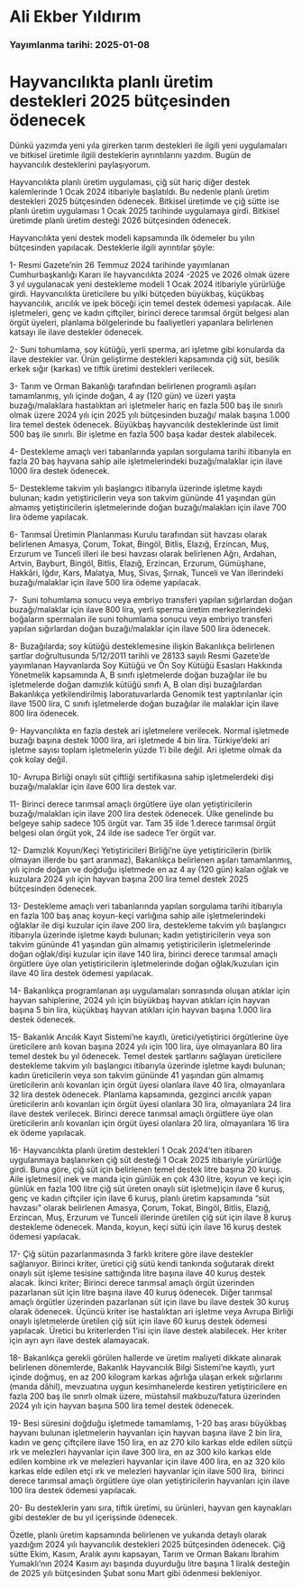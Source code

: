 # Ali Ekber Yıldırım

### Yayımlanma tarihi: 2025-01-08

# Hayvancılıkta planlı üretim destekleri 2025 bütçesinden ödenecek

Dünkü yazımda yeni yıla girerken tarım destekleri ile ilgili yeni uygulamaları ve bitkisel üretimle ilgili desteklerin ayrıntılarını yazdım. Bugün de hayvancılık desteklerini paylaşıyorum.

Hayvancılıkta planlı üretim uygulaması, çiğ süt hariç diğer destek kalemlerinde 1 Ocak 2024 itibariyle başlatıldı. Bu nedenle planlı üretim destekleri 2025 bütçesinden ödenecek. Bitkisel üretimde ve çiğ sütte ise planlı üretim uygulaması 1 Ocak 2025 tarihinde uygulamaya girdi. Bitkisel üretimde planlı üretim desteği 2026 bütçesinden ödenecek.

Hayvancılıkta yeni destek modeli kapsamında ilk ödemeler bu yılın bütçesinden yapılacak. Desteklerle ilgili ayrıntılar şöyle:

1- Resmi Gazete’nin 26 Temmuz 2024 tarihinde yayımlanan Cumhurbaşkanlığı Kararı ile hayvancılıkta 2024 -2025 ve 2026 olmak üzere 3 yıl uygulanacak yeni destekleme modeli 1 Ocak 2024 itibariyle yürürlüğe girdi. Hayvancılıkta üreticilere bu yılki bütçeden büyükbaş, küçükbaş hayvancılık, arıcılık ve ipek böceği için temel destek ödemesi yapılacak. Aile işletmeleri, genç ve kadın çiftçiler, birinci derece tarımsal örgüt belgesi alan örgüt üyeleri, planlama bölgelerinde bu faaliyetleri yapanlara belirlenen katsayı ile ilave destekler ödenecek.

2- Suni tohumlama, soy kütüğü, yerli sperma, ari işletme gibi konularda da ilave destekler var. Ürün geliştirme destekleri kapsamında çiğ süt, besilik erkek sığır (karkas) ve tiftik üretimi destekleri verilecek.

3- Tarım ve Orman Bakanlığı tarafından belirlenen programlı aşıları tamamlanmış, yılı içinde doğan, 4 ay (120 gün) ve üzeri yaşta buzağı/malaklara hastalıktan ari işletmeler hariç en fazla 500 baş ile sınırlı olmak üzere 2024 yılı için 2025 yılı bütçesinden buzağı/ malak başına 1.000 lira temel destek ödenecek. Büyükbaş hayvancılık desteklerinde üst limit 500 baş ile sınırlı. Bir işletme en fazla 500 başa kadar destek alabilecek.

4- Destekleme amaçlı veri tabanlarında yapılan sorgulama tarihi itibarıyla en fazla 20 baş hayvana sahip aile işletmelerindeki buzağı/malaklar için ilave 1000 lira destek ödenecek.

5- Destekleme takvim yılı başlangıcı itibarıyla üzerinde işletme kaydı bulunan; kadın yetiştiricilerin veya son takvim gününde 41 yaşından gün almamış yetiştiricilerin işletmelerinde doğan buzağı/malakları için ilave 700 lira ödeme yapılacak.

6- Tarımsal Üretimin Planlanması Kurulu tarafından süt havzası olarak belirlenen Amasya, Çorum, Tokat, Bingöl, Bitlis, Elazığ, Erzincan, Muş, Erzurum ve Tunceli illeri ile besi havzası olarak belirlenen Ağrı, Ardahan, Artvin, Bayburt, Bingöl, Bitlis, Elazığ, Erzincan, Erzurum, Gümüşhane, Hakkâri, Iğdır, Kars, Malatya, Muş, Sivas, Şırnak, Tunceli ve Van illerindeki buzağı/malaklar için ilave 500 lira ödeme yapılacak.

7-  Suni tohumlama sonucu veya embriyo transferi yapılan sığırlardan doğan buzağı/malaklar için ilave 800 lira, yerli sperma üretim merkezlerindeki boğaların spermaları ile suni tohumlama sonucu veya embriyo transferi yapılan sığırlardan doğan buzağı/malaklar için ilave 500 lira ödenecek.

8- Buzağılarda; soy kütüğü desteklemesine ilişkin Bakanlıkça belirlenen şartlar doğrultusunda 5/12/2011 tarihli ve 28133 sayılı Resmi Gazete’de yayımlanan Hayvanlarda Soy Kütüğü ve Ön Soy Kütüğü Esasları Hakkında Yönetmelik kapsamında A, B sınıfı işletmelerde doğan buzağılar ile bu işletmelerde doğan damızlık kütüğü sınıfı A, B olan dişi buzağılardan Bakanlıkça yetkilendirilmiş laboratuvarlarda Genomik test yaptırılanlar için ilave 1500 lira, C sınıfı işletmelerde doğan buzağılar ile malaklar için ilave 800 lira ödenecek.

9- Hayvancılıkta en fazla destek ari işletmelere verilecek. Normal işletmede buzağı başına destek 1000 lira, ari işletmede 4 bin lira. Türkiye’deki ari işletme sayısı toplam işletmelerin yüzde 1’i bile değil. Ari işletme olmak da çok kolay değil.

10- Avrupa Birliği onaylı süt çiftliği sertifikasına sahip işletmelerdeki dişi buzağı/malaklar için ilave 600 lira destek var.

11- Birinci derece tarımsal amaçlı örgütlere üye olan yetiştiricilerin buzağı/malakları için ilave 200 lira destek ödenecek. Ülke genelinde bu belgeye sahip sadece 105 örgüt var. Tam 35 ilde 1.derece tarımsal örgüt belgesi olan örgüt yok, 24 ilde ise sadece 1’er örgüt var.

12- Damızlık Koyun/Keçi Yetiştiricileri Birliği’ne üye yetiştiricilerin (birlik olmayan illerde bu şart aranmaz), Bakanlıkça belirlenen aşıları tamamlanmış, yılı içinde doğan ve doğduğu işletmede en az 4 ay (120 gün) kalan oğlak ve kuzulara 2024 yılı için hayvan başına 200 lira temel destek 2025 bütçesinden ödenecek.

13- Destekleme amaçlı veri tabanlarında yapılan sorgulama tarihi itibarıyla en fazla 100 baş anaç koyun-keçi varlığına sahip aile işletmelerindeki oğlaklar ile dişi kuzular için ilave 200 lira, destekleme takvim yılı başlangıcı itibarıyla üzerinde işletme kaydı bulunan; kadın yetiştiricilerin veya son takvim gününde 41 yaşından gün almamış yetiştiricilerin işletmelerinde doğan oğlak/dişi kuzular için ilave 140 lira, birinci derece tarımsal amaçlı örgütlere üye olan yetiştiricilerin işletmelerinde doğan oğlak/kuzuları için ilave 40 lira destek ödemesi yapılacak.

14- Bakanlıkça programlanan aşı uygulamaları sonrasında oluşan atıklar için hayvan sahiplerine, 2024 yılı için büyükbaş hayvan atıkları için hayvan başına 5 bin lira, küçükbaş hayvan atıkları için hayvan başına 1.000 lira destek ödenecek.

15- Bakanlık Arıcılık Kayıt Sistemi’ne kayıtlı, üretici/yetiştirici örgütlerine üye üreticilere arılı kovan başına 2024 yılı için 100 lira, üye olmayanlara 80 lira temel destek bu yıl ödenecek. Temel destek şartlarını sağlayan üreticilere destekleme takvim yılı başlangıcı itibarıyla üzerinde işletme kaydı bulunan; kadın üreticilerin veya son takvim gününde 41 yaşından gün almamış üreticilerin arılı kovanları için örgüt üyesi olanlara ilave 40 lira, olmayanlara 32 lira destek ödenecek. Planlama kapsamında, gezginci arıcılık yapan üreticilerin arılı kovanları için örgüt üyesi olanlara 30 lira, olmayanlara 24 lira ilave destek verilecek. Birinci derece tarımsal amaçlı örgütlere üye olan üreticilerin arılı kovanları için örgüt üyesi olanlara 20 lira, olmayanlara 16 lira ek ödeme yapılacak.

16- Hayvancılıkta planlı üretim destekleri 1 Ocak 2024’ten itibaren uygulanmaya başlanırken çiğ süt desteği 1 Ocak 2025 itibariyle yürürlüğe girdi. Buna göre, çiğ süt için belirlenen temel destek litre başına 20 kuruş. Aile işletmesi( inek ve manda için günlük en çok 430 litre, koyun ve keçi için günlük en fazla 100 litre çiğ süt üreten onaylı süt işletme)için ilave 6 kuruş, genç ve kadın çiftçiler için ilave 6 kuruş, planlı üretim kapsamında “süt havzası” olarak belirlenen Amasya, Çorum, Tokat, Bingöl, Bitlis, Elazığ, Erzincan, Muş, Erzurum ve Tunceli illerinde üretilen çiğ süt için ilave 8 kuruş destekleme ödenecek. Manda, koyun, keçi sütü için ilave 16 kuruş destek ödemesi yapılacak.

17- Çiğ sütün pazarlanmasında 3 farklı kritere göre ilave destekler sağlanıyor. Birinci kriter, üretici çiğ sütü kendi tankında soğutarak direkt onaylı süt işleme tesisine sattığında litre başına ilave 40 kuruş destek alacak. İkinci kriter; Birinci derece tarımsal amaçlı örgüt üzerinden pazarlanan süt için litre başına ilave 40 kuruş ödenecek. Diğer tarımsal amaçlı örgütler üzerinden pazarlanan süt için ilave bu ilave destek 30 kuruş olarak ödenecek. Üçüncü kriter ise hastalıktan ari işletme veya Avrupa Birliği onaylı işletmelerde üretilen çiğ süt için ilave 60 kuruş destek ödemesi yapılacak. Üretici bu kriterlerden 1’isi için ilave destek alabilecek. Her kriter için ayrı ayrı ilave destek alamayacak.

18- Bakanlıkça gerekli görülen hallerde ve üretim maliyeti dikkate alınarak belirlenen dönemlerde, Bakanlık Hayvancılık Bilgi Sistemi’ne kayıtlı, yurt içinde doğmuş, en az 200 kilogram karkas ağırlığa ulaşan erkek sığırlarını (manda dâhil), mevzuatına uygun kesimhanelerde kestiren yetiştiricilere en fazla 200 baş ile sınırlı olmak üzere, müstahsil makbuzu/fatura üzerinden 2024 yılı için hayvan başına 500 lira temel destek ödenecek.

19- Besi süresini doğduğu işletmede tamamlamış, 1-20 baş arası büyükbaş hayvanı bulunan işletmelerin hayvanları için hayvan başına ilave 2 bin lira, kadın ve genç çiftçilere ilave 150 lira, en az 270 kilo karkas elde edilen sütçü ırk ve melezleri hayvanlar için ilave 300 lira, en az 300 kilo karkas elde edilen kombine ırk ve melezleri hayvanlar için ilave 400 lira, en az 320 kilo karkas elde edilen etçi ırk ve melezleri hayvanlar için ilave 500 lira,  birinci derece tarımsal amaçlı örgütlere üye olan yetiştiricilerin hayvanları için ilave 100 lira destek ödemesi yapılacak.

20- Bu desteklerin yanı sıra, tiftik üretimi, su ürünleri, hayvan gen kaynakları gibi destekler de bu yıl içerişsinde ödenecek.

Özetle, planlı üretim kapsamında belirlenen ve yukarıda detaylı olarak yazdığım 2024 yılı hayvancılık destekleri 2025 bütçesinden ödenecek. Çiğ sütte Ekim, Kasım, Aralık ayını kapsayan, Tarım ve Orman Bakanı İbrahim Yumaklı’nın 2024 Kasım ayı başında duyurduğu litre başına 1 liralık desteğin de 2025 yılı bütçesinden Şubat sonu Mart gibi ödenmesi bekleniyor.

